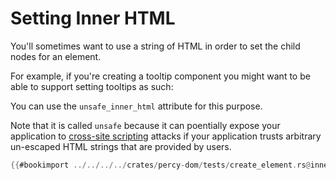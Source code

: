 # Setting Inner HTML

You'll sometimes want to use a string of HTML in order to set the child nodes for an element.

For example, if you're creating a tooltip component you might want to be able to support setting tooltips as such:

<div data-tip="Hello <strong>World!</strong>"></div>

You can use the `unsafe_inner_html` attribute for this purpose.

Note that it is called `unsafe` because it can poentially expose your application to [cross-site scripting][XSS] attacks if your application
trusts arbitrary un-escaped HTML strings that are provided by users.

```rust
{{#bookimport ../../../../crates/percy-dom/tests/create_element.rs@inner-html}}
```

[XSS]: https://en.wikipedia.org/wiki/Cross-site_scripting
